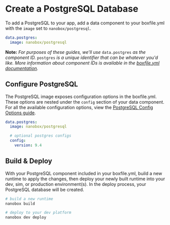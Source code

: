 # Create a PostgreSQL Database

To add a PostgreSQL to your app, add a data component to your boxfile.yml with the `image` set to `nanobox/postgresql`.

```yaml
data.postgres:
  image: nanobox/postgresql
```

**Note:** *For purposes of these guides, we'll use* `data.postgres` *as the component ID.* `postgres` *is a unique identifier that can be whatever you'd like. More information about component IDs is available in the [boxfile.yml documentation](https://docs.nanobox.io/boxfile/#component-ids).*


## Configure PostgreSQL
The PostgreSQL image exposes configuration options in the boxfile.yml. These options are nested under the `config` section of your data component. For all the available configuration options, view the [PostgreSQL Config Options guide](/postgresql/configure).

```yaml
data.postgres:
  image: nanobox/postgresql

  # optional postgres configs
  config:
    version: 9.4
```

## Build & Deploy
With your PostgreSQL component included in your boxfile.yml, build a new runtime to apply the changes, then deploy your newly built runtime into your dev, sim, or production environment(s). In the deploy process, your PostgreSQL database will be created.

```bash
# build a new runtime
nanobox build

# deploy to your dev platform
nanobox dev deploy
```
